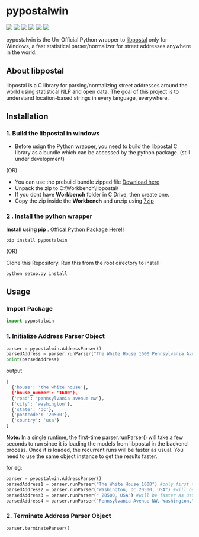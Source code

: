 # pypostalwin 


[<img src="https://img.shields.io/pypi/v/pypostalwin">](https://pypi.org/project/pypostalwin/)
[<img src="https://img.shields.io/static/v1?label=license&message=MIT&color=green">](https://opensource.org/licenses/MIT)
<img src="https://img.shields.io/pypi/wheel/pypostalwin">
<img src = "https://img.shields.io/pypi/pyversions/pypostalwin">
<img src = "https://img.shields.io/github/commit-activity/w/selva221724/pypostalwin">
<img src = "https://img.shields.io/github/languages/code-size/selva221724/pypostalwin">

pypostalwin is the Un-Official Python wrapper to [libpostal](https://github.com/openvenues/libpostal) only for Windows, a fast statistical parser/normalizer for street addresses anywhere in the world.


## About libpostal
libpostal is a C library for parsing/normalizing street addresses around the world using statistical NLP and open data. The goal of this project is to understand location-based strings in every language, everywhere.

## Installation

### 1. Build the libpostal in windows
- Before usign the Python wrapper, you need to build the libpostal C library as a bundle which can be accessed by the python package. (still under development) 

(OR)

- You can use the prebuild bundle zipped file [Download here](https://drive.google.com/file/d/1fZUlyLFCGYD7l_PDM0NzD8pAo-ICrVVd/view?usp=sharing)  
- Unpack the zip to C:\Workbench\libpostal\
- If you dont have **Workbench** folder in C Drive, then create one. 
- Copy the zip inside the **Workbench** and unzip using [7zip](https://www.7-zip.org/download.html) 

### 2 . Install the python wrapper 
**Install using pip** . [Offical Python Package Here!!](https://pypi.org/project/pypostalwin/)
```shell
pip install pypostalwin
```

(OR)

Clone this Repository. Run this from the root directory to install

```shell
python setup.py install
```

## Usage

### Import Package
```python
import pypostalwin
```

### 1. Initialize Address Parser Object
```python
parser = pypostalwin.AddressParser()
parsedAddress = parser.runParser("The White House 1600 Pennsylvania Avenue NW, Washington, DC 20500, USA")
print(parsedAddress)
```
output
```sh
[
  {'house': 'the white house'}, 
  {'house_number': '1600'},
  {'road': 'pennsylvania avenue nw'}, 
  {'city': 'washington'}, 
  {'state': 'dc'}, 
  {'postcode': '20500'}, 
  {'country': 'usa'}
]

```
**Note:** In a single runtime, the first-time parser.runParser() will take a few seconds to run since it is loading the models from libpostal in the backend process. Once it is loaded, the recurrent runs will be faster as usual. You need to use the same object instance to get the results faster.

for eg:

```python
parser = pypostalwin.AddressParser()
parsedAddress1 = parser.runParser("The White House 1600") #only first time will take few seconds to load
parsedAddress2 = parser.runParser("Washington, DC 20500, USA") #will be faster as usual
parsedAddress3 = parser.runParser(" 20500, USA") #will be faster as usual
parsedAddress4 = parser.runParser("Pennsylvania Avenue NW, Washington,") #will be faster as usual
```

### 2. Terminate Address Parser Object
```python
parser.terminateParser()
```

